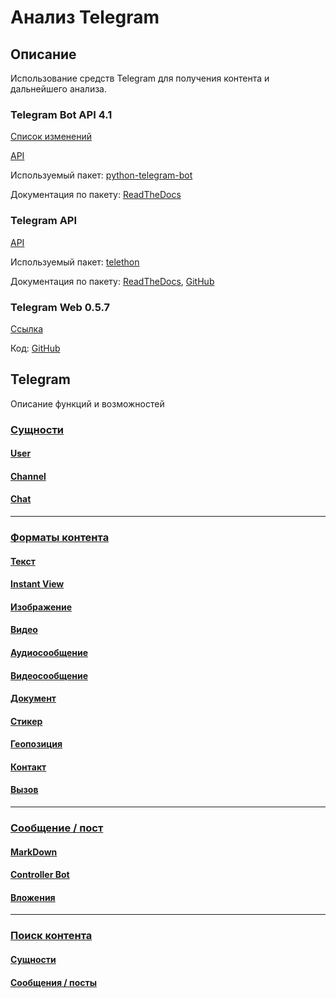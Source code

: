 # Анализ Telegram

## Описание
Использование средств Telegram для получения контента и дальнейшего анализа.

### Telegram Bot API 4.1
[Список изменений](https://core.telegram.org/bots/api#august-27-2018)

[API](https://core.telegram.org/bots/api#making-requests)

Используемый пакет: [python-telegram-bot](https://github.com/python-telegram-bot/python-telegram-bot)

Документация по пакету: [ReadTheDocs](https://python-telegram-bot.readthedocs.io/en/stable/)

### Telegram API
[API](https://core.telegram.org/methods)

Используемый пакет: [telethon](https://github.com/LonamiWebs/Telethon)

Документация по пакету: [ReadTheDocs](https://telethon.readthedocs.io/en/stable/), [GitHub](https://lonamiwebs.github.io/Telethon/)

### Telegram Web 0.5.7
[Ссылка](https://web.telegram.org/#/login)

Код: [GitHub](https://github.com/zhukov/webogram)

## Telegram
Описание функций и возможностей

### [Сущности](../../wiki/Сущности-диалогов)
#### [User](../../wiki/Сущности-диалогов#entity-user)
#### [Channel](../../wiki/Сущности-диалогов#entity-channel)
#### [Chat](../../wiki/Сущности-диалогов#entity-chat)

---

### [Форматы контента](../../wiki/Форматы-контента)
#### [Текст](../../wiki/Функционал-и-возможности#post-markdown)
#### [Instant View](../../wiki/Функционал-и-возможности#content-instant-view)
#### [Изображение](../../wiki/Функционал-и-возможности#content-image)
#### [Видео](../../wiki/Функционал-и-возможности#content-video)
#### [Аудиосообщение](../../wiki/Функционал-и-возможности#content-audio-message)
#### [Видеосообщение](../../wiki/Функционал-и-возможности#content-video-message)
#### [Документ](../../wiki/Функционал-и-возможности#content-document)
#### [Стикер](../../wiki/Функционал-и-возможности#content-sticker)
#### [Геопозиция](../../wiki/Функционал-и-возможности#content-geo)
#### [Контакт](../../wiki/Функционал-и-возможности#content-contact)
#### [Вызов](../../wiki/Функционал-и-возможности#content-call)

---

### [Сообщение / пост](../../wiki/Функционал-и-возможности)
#### [MarkDown](../../wiki/Функционал-и-возможности#post-markdown)
#### [Controller Bot](../../wiki/Функционал-и-возможности#post-controllerbot)
#### [Вложения](../../wiki/Функционал-и-возможности#post-attachments)

---

### [Поиск контента](../../wiki/Поиск-контента)
#### [Сущности](../../wiki/Поиск-контента#search-entity)
#### [Сообщения / посты](../../wiki/Поиск-контента#search-messages)